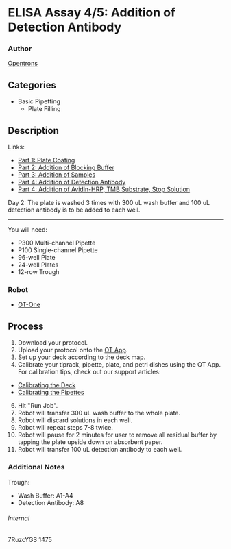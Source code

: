 # ELISA Assay 4/5: Addition of Detection Antibody

### Author
[Opentrons](http://www.opentrons.com/)

## Categories
* Basic Pipetting
    * Plate Filling

## Description
Links:
* [Part 1: Plate Coating](./1475-ledtechno-part1)
* [Part 2: Addition of Blocking Buffer](./1475-ledtechno-part2)
* [Part 3: Addition of Samples](./1475-ledtechno-part3)
* [Part 4: Addition of Detection Antibody](./1475-ledtechno-part4)
* [Part 4: Addition of Avidin-HRP, TMB Substrate, Stop Solution](./1475-ledtechno-part5)

Day 2: The plate is washed 3 times with 300 uL wash buffer and 100 uL detection antibody is to be added to each well.

---

You will need:
* P300 Multi-channel Pipette
* P100 Single-channel Pipette
* 96-well Plate
* 24-well Plates
* 12-row Trough

### Robot
* [OT-One](https://opentrons.com/robots)

## Process
1. Download your protocol.
3. Upload your protocol onto the [OT App](https://opentrons.com/ot-app).
4. Set up your deck according to the deck map.
5. Calibrate your tiprack, pipette, plate, and petri dishes using the OT App. For calibration tips, check out our support articles:
 * [Calibrating the Deck](https://support.opentrons.com/ot-one/getting-started-software-setup/calibrating-the-deck)
 * [Calibrating the Pipettes](https://support.opentrons.com/ot-one/getting-started-software-setup/calibrating-the-pipettes)
6. Hit "Run Job".
7. Robot will transfer 300 uL wash buffer to the whole plate.
8. Robot will discard solutions in each well.
9. Robot will repeat steps 7-8 twice.
10. Robot will pause for 2 minutes for user to remove all residual buffer by tapping the plate upside down on absorbent paper.
11. Robot will transfer 100 uL detection antibody to each well.

### Additional Notes
Trough:
* Wash Buffer: A1-A4
* Detection Antibody: A8

###### Internal
7RuzcYGS
1475

